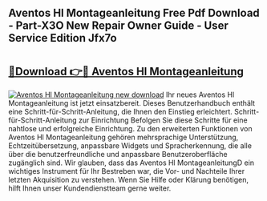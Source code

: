## Aventos Hl Montageanleitung Free Pdf Download - Part-X3O New Repair Owner Guide - User Service Edition Jfx7o

# <h2><a href="http://df7kvze.blite.top/?on=Aventos+Hl+Montageanleitung">🔗Download 👉🔴 Aventos Hl Montageanleitung</a></h2>

[![Aventos Hl Montageanleitung new download](https://i.imgur.com/lujVjoI.png)](http://df7kvze.blite.top/?on=Aventos+Hl+Montageanleitung)
Ihr neues Aventos Hl Montageanleitung ist jetzt einsatzbereit. Dieses Benutzerhandbuch enthält eine Schritt-für-Schritt-Anleitung, die Ihnen den Einstieg erleichtert. Schritt-für-Schritt-Anleitung zur Einrichtung Befolgen Sie diese Schritte für eine nahtlose und erfolgreiche Einrichtung. Zu den erweiterten Funktionen von Aventos Hl Montageanleitung gehören mehrsprachige Unterstützung, Echtzeitübersetzung, anpassbare Widgets und Spracherkennung, die alle über die benutzerfreundliche und anpassbare Benutzeroberfläche zugänglich sind. Wir glauben, dass das Aventos Hl MontageanleitungD ein wichtiges Instrument für Ihr Bestreben war, die Vor- und Nachteile Ihrer letzten Akquisition zu verstehen. Wenn Sie Hilfe oder Klärung benötigen, hilft Ihnen unser Kundendienstteam gerne weiter.
